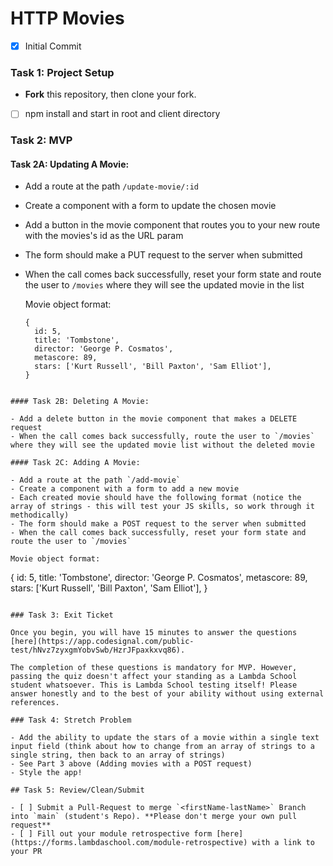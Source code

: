 # HTTP Movies

  - [x] Initial Commit

### Task 1: Project Setup

  - **Fork** this repository, then clone your fork.
  - [ ] npm install and start in root and client directory

### Task 2: MVP

  #### Task 2A: Updating A Movie:

  - Add a route at the path `/update-movie/:id`
  - Create a component with a form to update the chosen movie
  - Add a button in the movie component that routes you to your new route with the movies's id as the URL param
  - The form should make a PUT request to the server when submitted
  - When the call comes back successfully, reset your form state and route the user to `/movies` where they will see the updated movie in the list

    Movie object format:

    ```
    {
      id: 5,
      title: 'Tombstone',
      director: 'George P. Cosmatos',
      metascore: 89,
      stars: ['Kurt Russell', 'Bill Paxton', 'Sam Elliot'],
    }
  ```

  #### Task 2B: Deleting A Movie:

  - Add a delete button in the movie component that makes a DELETE request
  - When the call comes back successfully, route the user to `/movies` where they will see the updated movie list without the deleted movie

  #### Task 2C: Adding A Movie:

  - Add a route at the path `/add-movie`
  - Create a component with a form to add a new movie
  - Each created movie should have the following format (notice the array of strings - this will test your JS skills, so work through it methodically)
  - The form should make a POST request to the server when submitted
  - When the call comes back successfully, reset your form state and route the user to `/movies`

  Movie object format:

  ```
  {
    id: 5,
    title: 'Tombstone',
    director: 'George P. Cosmatos',
    metascore: 89,
    stars: ['Kurt Russell', 'Bill Paxton', 'Sam Elliot'],
  }
  ```

### Task 3: Exit Ticket

  Once you begin, you will have 15 minutes to answer the questions [here](https://app.codesignal.com/public-test/hNvz7zyxgmYobvSwb/HzrJFpaxkxvq86).

  The completion of these questions is mandatory for MVP. However, passing the quiz doesn't affect your standing as a Lambda School student whatsoever. This is Lambda School testing itself! Please answer honestly and to the best of your ability without using external references.

### Task 4: Stretch Problem

  - Add the ability to update the stars of a movie within a single text input field (think about how to change from an array of strings to a single string, then back to an array of strings)
  - See Part 3 above (Adding movies with a POST request)
  - Style the app!

## Task 5: Review/Clean/Submit

  - [ ] Submit a Pull-Request to merge `<firstName-lastName>` Branch into `main` (student's Repo). **Please don't merge your own pull request**
  - [ ] Fill out your module retrospective form [here](https://forms.lambdaschool.com/module-retrospective) with a link to your PR
